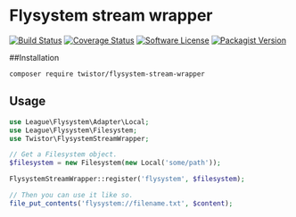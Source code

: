# Flysystem stream wrapper

[![Build Status](https://img.shields.io/travis/twistor/flysystem-stream-wrapper/master.svg?style=flat-square)](https://travis-ci.org/twistor/flysystem-stream-wrapper)
[![Coverage Status](https://img.shields.io/scrutinizer/coverage/g/twistor/flysystem-stream-wrapper.svg?style=flat-square)](https://scrutinizer-ci.com/g/twistor/flysystem-stream-wrapper/code-structure)
[![Software License](https://img.shields.io/badge/license-MIT-brightgreen.svg?style=flat-square)](LICENSE)
[![Packagist Version](https://img.shields.io/packagist/v/twistor/flysystem-stream-wrapper.svg?style=flat-square)](https://packagist.org/packages/twistor/flysystem-stream-wrapper)

##Installation
```
composer require twistor/flysystem-stream-wrapper
```

## Usage
```php
use League\Flysystem\Adapter\Local;
use League\Flysystem\Filesystem;
use Twistor\FlysystemStreamWrapper;

// Get a Filesystem object.
$filesystem = new Filesystem(new Local('some/path'));

FlysystemStreamWrapper::register('flysystem', $filesystem);

// Then you can use it like so.
file_put_contents('flysystem://filename.txt', $content);

```
